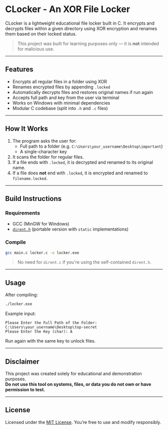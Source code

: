 # CLocker - An XOR File Locker

CLocker is a lightweight educational file locker built in C. It encrypts and decrypts files within a given directory using XOR encryption and renames them based on their locked status.

> This project was built for learning purposes only — it is **not** intended for malicious use.

---

## Features

- Encrypts all regular files in a folder using XOR
- Renames encrypted files by appending `.locked`
- Automatically decrypts files and restores original names if run again
- Accepts full path and key from the user via terminal
- Works on Windows with minimal dependencies
- Modular C codebase (split into `.h` and `.c` files)

---

## How It Works

1. The program asks the user for:
   - Full path to a folder (e.g. `C:\Users\your_username\Desktop\important`)
   - A single-character key
2. It scans the folder for regular files.
3. If a file ends with `.locked`, it is decrypted and renamed to its original name.
4. If a file does **not** end with `.locked`, it is encrypted and renamed to `filename.locked`.

---

## Build Instructions

### Requirements

- GCC (MinGW for Windows)
- [`dirent.h`](https://github.com/tronkko/dirent) (portable version with `static` implementations)

### Compile

```bash
gcc main.c locker.c -o locker.exe
```

> No need for `dirent.c` if you're using the self-contained `dirent.h`.

---

## Usage

After compiling:

```bash
./locker.exe
```

Example input:

```
Please Enter the Full Path of the Folder: C:\Users\your_username\Desktop\top-secret
Please Enter the Key (char): A
```

Run again with the same key to unlock files.

---

## Disclaimer

This project was created solely for educational and demonstration purposes.  
**Do not use this tool on systems, files, or data you do not own or have permission to test.**

---

## License

Licensed under the [MIT License](./LICENSE.md). You’re free to use and modify responsibly.